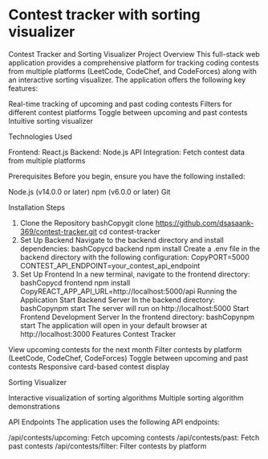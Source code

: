 # Contest tracker with sorting visualizer
Contest Tracker and Sorting Visualizer
Project Overview
This full-stack web application provides a comprehensive platform for tracking coding contests from multiple platforms (LeetCode, CodeChef, and CodeForces) along with an interactive sorting visualizer. The application offers the following key features:

Real-time tracking of upcoming and past coding contests
Filters for different contest platforms
Toggle between upcoming and past contests
Intuitive sorting visualizer

Technologies Used

Frontend: React.js
Backend: Node.js
API Integration: Fetch contest data from multiple platforms

Prerequisites
Before you begin, ensure you have the following installed:

Node.js (v14.0.0 or later)
npm (v6.0.0 or later)
Git

Installation Steps
1. Clone the Repository
bashCopygit clone https://github.com/dsasaank-369/contest-tracker.git
cd contest-tracker
2. Set Up Backend
Navigate to the backend directory and install dependencies:
bashCopycd backend
npm install
Create a .env file in the backend directory with the following configuration:
CopyPORT=5000
CONTEST_API_ENDPOINT=your_contest_api_endpoint
3. Set Up Frontend
In a new terminal, navigate to the frontend directory:
bashCopycd frontend
npm install
CopyREACT_APP_API_URL=http://localhost:5000/api
Running the Application
Start Backend Server
In the backend directory:
bashCopynpm start
The server will run on http://localhost:5000
Start Frontend Development Server
In the frontend directory:
bashCopynpm start
The application will open in your default browser at http://localhost:3000
Features
Contest Tracker

View upcoming contests for the next month
Filter contests by platform (LeetCode, CodeChef, CodeForces)
Toggle between upcoming and past contests
Responsive card-based contest display

Sorting Visualizer

Interactive visualization of sorting algorithms
Multiple sorting algorithm demonstrations

API Endpoints
The application uses the following API endpoints:

/api/contests/upcoming: Fetch upcoming contests
/api/contests/past: Fetch past contests
/api/contests/filter: Filter contests by platform

